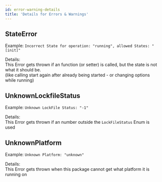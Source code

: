 ```yaml
---
id: error-warning-details
title: 'Details for Errors & Warnings'
---
```


## StateError

Example: `Incorrect State for operation: "running", allowed States: "[init]"`

Details:  
This Error gets thrown if an function (or setter) is called, but the state is not what it should be.  
(like calling start again after already being started - or changing options while running)

## UnknownLockfileStatus

Example: `Unknown LockFile Status: "-1"`

Details:  
This Error gets thrown if an number outside the `LockFileStatus` Enum is used

## UnknownPlatform

Example: `Unknown Platform: "unknown"`

Details:  
This Error gets thrown when this package cannot get what platform it is running on
